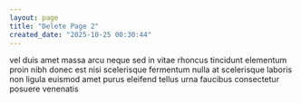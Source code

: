 ```yaml
---
layout: page
title: "Delete Page 2"
created_date: "2025-10-25 00:30:44"
---
```


vel duis amet massa arcu neque sed in vitae rhoncus tincidunt elementum proin nibh donec est nisi scelerisque fermentum nulla at scelerisque laboris non ligula euismod amet purus eleifend tellus urna faucibus consectetur posuere venenatis 
